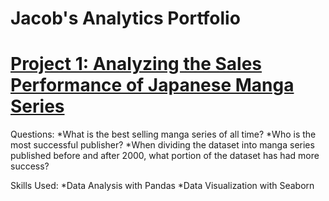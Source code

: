 # Jacob's Analytics Portfolio

# [Project 1: Analyzing the Sales Performance of Japanese Manga Series](https://github.com/jaymendoza1014/best_selling_manga/blob/main/best_selling_manga_research_project.ipynb.ipynb.ipynb)

Questions:
*What is the best selling manga series of all time?
*Who is the most successful publisher?
*When dividing the dataset into manga series published before and after 2000, what portion of the dataset has had more success?

Skills Used:
*Data Analysis with Pandas
*Data Visualization with Seaborn
